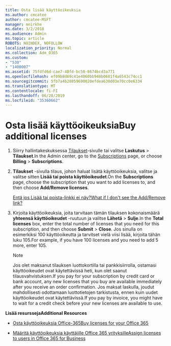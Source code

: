 ```yaml
---
title: Osta lisää käyttöoikeuksia
ms.author: cmcatee
author: cmcatee-MSFT
manager: mnirkhe
ms.date: 3/2/2018
ms.audience: Admin
ms.topic: article
ROBOTS: NOINDEX, NOFOLLOW
localization_priority: Normal
ms.collection: Adm_O365
ms.custom:
- "530"
- "1400007"
ms.assetid: 75fdfd6d-cae7-40fd-bc50-8674bcd3a771
ms.openlocfilehash: ef09b8d69c41e4060bb948b0681f4a6543c74cc1
ms.sourcegitcommit: 5fb7a4b28859690020efdea630d03e70cc0e6334
ms.translationtype: MT
ms.contentlocale: fi-FI
ms.lasthandoff: 06/28/2019
ms.locfileid: "35360662"
---
```

# <a name="buy-additional-licenses"></a><span data-ttu-id="88e92-102">Osta lisää käyttöoikeuksia</span><span class="sxs-lookup"><span data-stu-id="88e92-102">Buy additional licenses</span></span>

1. <span data-ttu-id="88e92-103">Siirry hallintakeskuksessa [Tilaukset](https://go.microsoft.com/fwlink/p/?linkid=842054)-sivulle tai valitse **Laskutus** \> **Tilaukset**.</span><span class="sxs-lookup"><span data-stu-id="88e92-103">In the Admin center, go to the [Subscriptions](https://go.microsoft.com/fwlink/p/?linkid=842054) page, or choose **Billing** \> **Subscriptions**.</span></span>

2. <span data-ttu-id="88e92-104">**Tilaukset** -sivulla tilaus, johon haluat lisätä käyttöoikeuksia, valitse ja valitse sitten **Lisää tai poista käyttöoikeudet**.</span><span class="sxs-lookup"><span data-stu-id="88e92-104">On the **Subscriptions** page, choose the subscription that you want to add licenses to, and then choose **Add/Remove licenses**.</span></span>

    [<span data-ttu-id="88e92-105">Entä jos Lisää tai poista-linkki ei näy?</span><span class="sxs-lookup"><span data-stu-id="88e92-105">What if I don't see the Add/Remove link?</span></span>](https://support.office.com/article/36081d8d-b3fa-4948-8c34-e217bba825e1#bkmk_no_link)

3. <span data-ttu-id="88e92-106">Kirjoita käyttöoikeuksia, joita tarvitaan tämän tilauksen kokonaismäärä **yhteensä käyttöoikeudet** -ruutuun ja valitse **Lähetä** \> **Sulje**.</span><span class="sxs-lookup"><span data-stu-id="88e92-106">In the **Total licenses** box, enter the total number of licenses that you need for this subscription, and then choose **Submit** \> **Close**.</span></span> <span data-ttu-id="88e92-107">Jos sinulla on esimerkiksi 100 käyttöoikeutta ja tarvitset vielä viisi lisää, kirjoita tähän luku 105.</span><span class="sxs-lookup"><span data-stu-id="88e92-107">For example, if you have 100 licenses and you need to add 5 more, enter 105.</span></span>

    > [!NOTE]
    > <span data-ttu-id="88e92-108">Jos olet maksanut tilauksen luottokortilla tai pankkisiirrolla, ostamasi käyttöoikeudet ovat käytettävissä heti, kun olet saanut tilausvahvistuksen.</span><span class="sxs-lookup"><span data-stu-id="88e92-108">If you pay for your subscription by credit card or bank account, any new licenses that you buy are available immediately after you receive an order confirmation.</span></span> <span data-ttu-id="88e92-109">Jos maksat laskulla, joudut mahdollisesti odottamaan luottotietojen tarkistusta, ennen kuin uudet käyttöoikeudet ovat käytettävissä.</span><span class="sxs-lookup"><span data-stu-id="88e92-109">If you pay by invoice, you might have to wait for a credit check before your new licenses are available to use.</span></span>
  
 <span data-ttu-id="88e92-110">**Lisää resursseja**</span><span class="sxs-lookup"><span data-stu-id="88e92-110">**Additional Resources**</span></span>
  
- [<span data-ttu-id="88e92-111">Osta käyttöoikeuksia Office-365</span><span class="sxs-lookup"><span data-stu-id="88e92-111">Buy licenses for your Office 365</span></span>](https://support.office.com/article/36081d8d-b3fa-4948-8c34-e217bba825e1)

- [<span data-ttu-id="88e92-112">Määritä käyttöoikeuksia käyttäjille Office 365 yrityksille</span><span class="sxs-lookup"><span data-stu-id="88e92-112">Assign licenses to users in Office 365 for Business</span></span>](https://support.office.com/article/997596b5-4173-4627-b915-36abac6786dc)
